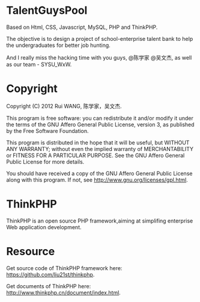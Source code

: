 TalentGuysPool
==============

Based on Html, CSS, Javascript, MySQL, PHP and ThinkPHP.

The objective is to design a project of school-enterprise talent bank to help the undergraduates for better job hunting.

And I really miss the hacking time with you guys, @陈学家 @吴文杰, as well as our team - SYSU_WxW.


Copyright
=======


   Copyright (C) 2012 Rui WANG, 陈学家，吴文杰.

   This program is free software: you can redistribute it and/or modify
   it under the terms of the GNU Affero General Public License, version 3,
   as published by the Free Software Foundation.

   This program is distributed in the hope that it will be useful,
   but WITHOUT ANY WARRANTY; without even the implied warranty of
   MERCHANTABILITY or FITNESS FOR A PARTICULAR PURPOSE. See the
   GNU Affero General Public License for more details.

   You should have received a copy of the GNU Affero General Public License
   along with this program. If not, see <http://www.gnu.org/licenses/gpl.html>.
   

ThinkPHP
==============
ThinkPHP is an open source PHP framework,aiming at simplifing enterprise Web application development.  


Resource
==============
Get source code of ThinkPHP framework here: https://github.com/liu21st/thinkphp.

Get documents of ThinkPHP here: http://www.thinkphp.cn/document/index.html.


